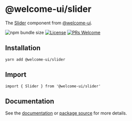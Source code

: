# @welcome-ui/slider

The [Slider](https://welcome-ui.com/components/slider) component from [@welcome-ui](https://welcome-ui.com).

![npm bundle size](https://img.shields.io/bundlephobia/minzip/@welcome-ui/slider) [![License](https://img.shields.io/npm/l/welcome-ui.svg)](https://github.com/WTTJ/welcome-ui/blob/master/LICENSE) [![PRs Welcome](https://img.shields.io/badge/PRs-welcome-mediumspringgreen.svg)](ttps://github.com/WTTJ/welcome-ui/blob/master/CONTRIBUTING.mdx)

## Installation

    yarn add @welcome-ui/slider

## Import

    import { Slider } from '@welcome-ui/slider'

## Documentation

See the [documentation](https://welcome-ui.com/components/slider) or [package source](https://github.com/WTTJ/welcome-ui/tree/master/packages/Slider) for more details.
